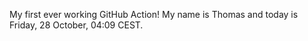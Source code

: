 My first ever working GitHub Action!
My name is Thomas and today is Friday, 28 October, 04:09 CEST. 
